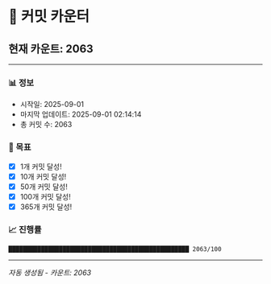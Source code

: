 # 🔢 커밋 카운터

## 현재 카운트: 2063

---

### 📊 정보
- 시작일: 2025-09-01
- 마지막 업데이트: 2025-09-01 02:14:14
- 총 커밋 수: 2063

### 🎯 목표
- [x] 1개 커밋 달성!
- [x] 10개 커밋 달성!
- [x] 50개 커밋 달성!
- [x] 100개 커밋 달성!
- [x] 365개 커밋 달성!

### 📈 진행률
```
██████████████████████████████████████████████████ 2063/100
```

---
*자동 생성됨 - 카운트: 2063*
